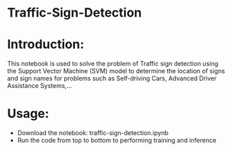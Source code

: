 # Traffic-Sign-Detection
# Introduction:
This notebook is used to solve the problem of Traffic sign detection using the Support Vector Machine (SVM) model to determine the location of signs and sign names for problems such as Self-driving Cars, Advanced Driver Assistance Systems,...
# Usage:
- Download the notebook: traffic-sign-detection.ipynb
- Run the code from top to bottom to performing training and inference
